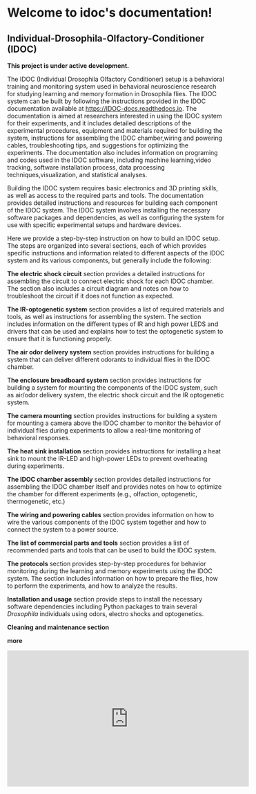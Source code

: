 

# Welcome to idoc's documentation! 

## Individual-Drosophila-Olfactory-Conditioner (IDOC)

**This project is under active development.**



The IDOC (Individual Drosophila Olfactory Conditioner) setup is a behavioral training and monitoring system used in behavioral neuroscience research for studying learning and memory formation in Drosophila flies.  The IDOC system can be built by following the instructions provided in the IDOC documentation available at https://IDOC-docs.readthedocs.io. The documentation is aimed at researchers interested in using the IDOC system for their experiments, and it includes detailed descriptions of the experimental procedures, equipment and materials required for building the system, instructions for assembling the IDOC chamber,wiring and powering cables, troubleshooting tips, and suggestions for optimizing the experiments. The documentation also includes information on programing and codes used in the IDOC software, including machine learning,video tracking, software installation process, data processing techniques,visualization, and statistical analyses. 



Building the IDOC system requires basic electronics and 3D printing skills, as well as access to the required parts and tools. The documentation provides detailed instructions and resources for building each component of the IDOC system. The IDOC system involves installing the necessary software packages and dependencies, as well as configuring the system for use with specific experimental setups and hardware devices.



Here we provide a step-by-step instruction on how to build an IDOC setup. The steps are organized into several sections, each of which provides specific instructions and information related to different aspects of the IDOC system and its various components, but generally include the following:

**The electric shock circuit** section provides a detailed instructions for assembling the circuit to connect electric shock for each IDOC chamber. The section also includes a circuit diagram and notes on how to troubleshoot the circuit if it does not function as expected.

**The IR-optogenetic system** section provides a list of required materials and tools, as well as instructions for assembling the system. The section includes information on the different types of IR and high power LEDS and drivers that can be used and explains how to test the optogenetic system to ensure that it is functioning properly.

**The air odor delivery system** section provides instructions for building a system that can deliver different odorants to individual flies in the IDOC chamber. 

T**he enclosure breadboard system** section provides instructions for building a system for mounting the components of the IDOC system, such as air/odor delivery system, the electric shock circuit and the IR optogenetic system. 

**The camera mounting** section provides instructions for building a system for mounting a camera above the IDOC chamber to monitor the behavior of individual flies during experiments to allow a real-time monitoring of behavioral responses. 

**The heat sink installation** section provides instructions for installing a heat sink to mount the IR-LED and high-power LEDs to prevent overheating during experiments. 

**The IDOC chamber assembly** section provides detailed instructions for assembling the IDOC chamber itself and provides notes on how to optimize the chamber for different experiments (e.g., olfaction, optogenetic, thermogenetic, etc.)  

**The wiring and powering cables** section provides information on how to wire the various components of the IDOC system together and how to connect the system to a power source. 

**The list of commercial parts and tools** section provides a list of recommended parts and tools that can be used to build the IDOC system.

**The protocols** section provides step-by-step procedures for behavior monitoring during the learning and memory experiments using the IDOC system. The section includes information on how to prepare the flies, how to perform the experiments, and how to analyze the results.

**Installation and usage** section provide steps to install the necessary software dependencies including Python packages to train several *Drosophila* individuals using odors, electro shocks and optogenetics.

**Cleaning and maintenance section**  

**more** 


<!-- Embed YouTube Video -->
<iframe width="560" height="315" src="https://www.youtube.com/embed/WrRvziT4CCk?si=PqejeFb9SjmcuttM" title="YouTube video player" frameborder="0" allow="accelerometer; autoplay; clipboard-write; encrypted-media; gyroscope; picture-in-picture; web-share" allowfullscreen></iframe>


